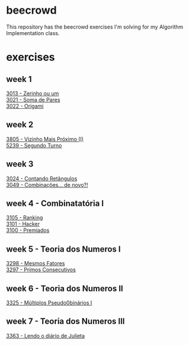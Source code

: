 # beecrowd
This repository has the beecrowd exercises I'm solving for my Algorithm Implementation class. 

# exercises

## week 1

[3013 - Zerinho ou um](https://github.com/mariadesu/beecrowd/blob/main/3013%20-%20Zerinho%20Ou%20Um)\
[3021 - Soma de Pares](https://github.com/mariadesu/beecrowd/blob/main/3021%20-%20Soma%20de%20Pares)\
[3022 - Origami](https://github.com/mariadesu/beecrowd/blob/main/3022%20-%20Origami)

## week 2
[3805 - Vizinho Mais Próximo (I)](https://github.com/mariadesu/beecrowd/blob/main/3805%20-%20Vizinho%20Mais%20Pr%C3%B3ximo%20(I))\
[5239 - Segundo Turno](https://github.com/mariadesu/beecrowd/blob/main/5239%20-%20Segundo%20Turno)

## week 3
[3024 - Contando Retângulos](https://github.com/mariadesu/beecrowd/blob/main/3024%20-%20Contando%20Ret%C3%A2ngulos)\
[3049 - Combinações… de novo?!](https://github.com/mariadesu/beecrowd/blob/main/3049%20-%20Combina%C3%A7%C3%B5es%E2%80%A6%20de%20novo%3F!)

## week 4 - Combinatatória I
[3105 - Ranking](https://github.com/mariadesu/beecrowd/blob/main/3105%20-%20Ranking)\
[3101 - Hacker](https://github.com/mariadesu/beecrowd/blob/main/3101%20-%20Hacker)\
[3100 - Premiados](https://github.com/mariadesu/beecrowd/blob/main/3100%20-%20Premiados)

## week 5 - Teoria dos Numeros I
[3298 - Mesmos Fatores](https://github.com/mariadesu/beecrowd/blob/main/3298%20-%20Mesmos%20Fatores)\
[3297 - Primos Consecutivos](https://github.com/mariadesu/beecrowd/blob/main/3297%20-%20Primos%20Consecutivos)

## week 6 - Teoria dos Numeros II
[3325 - Múltiplos Pseudo0binários I]()

## week 7 - Teoria dos Numeros III
[3363 - Lendo o diário de Julieta]()
